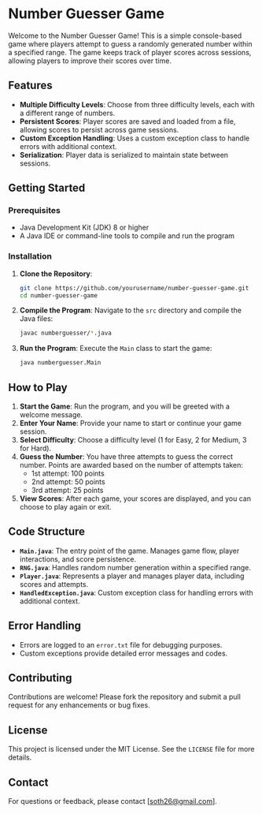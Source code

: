 # Number Guesser Game

Welcome to the Number Guesser Game! This is a simple console-based game where players attempt to guess a randomly generated number within a specified range. The game keeps track of player scores across sessions, allowing players to improve their scores over time.

## Features

- **Multiple Difficulty Levels**: Choose from three difficulty levels, each with a different range of numbers.
- **Persistent Scores**: Player scores are saved and loaded from a file, allowing scores to persist across game sessions.
- **Custom Exception Handling**: Uses a custom exception class to handle errors with additional context.
- **Serialization**: Player data is serialized to maintain state between sessions.

## Getting Started

### Prerequisites

- Java Development Kit (JDK) 8 or higher
- A Java IDE or command-line tools to compile and run the program

### Installation

1. **Clone the Repository**:
   ```bash
   git clone https://github.com/yourusername/number-guesser-game.git
   cd number-guesser-game
   ```

2. **Compile the Program**:
   Navigate to the `src` directory and compile the Java files:
   ```bash
   javac numberguesser/*.java
   ```

3. **Run the Program**:
   Execute the `Main` class to start the game:
   ```bash
   java numberguesser.Main
   ```

## How to Play

1. **Start the Game**: Run the program, and you will be greeted with a welcome message.
2. **Enter Your Name**: Provide your name to start or continue your game session.
3. **Select Difficulty**: Choose a difficulty level (1 for Easy, 2 for Medium, 3 for Hard).
4. **Guess the Number**: You have three attempts to guess the correct number. Points are awarded based on the number of attempts taken:
   - 1st attempt: 100 points
   - 2nd attempt: 50 points
   - 3rd attempt: 25 points
5. **View Scores**: After each game, your scores are displayed, and you can choose to play again or exit.

## Code Structure

- **`Main.java`**: The entry point of the game. Manages game flow, player interactions, and score persistence.
- **`RNG.java`**: Handles random number generation within a specified range.
- **`Player.java`**: Represents a player and manages player data, including scores and attempts.
- **`HandledException.java`**: Custom exception class for handling errors with additional context.

## Error Handling

- Errors are logged to an `error.txt` file for debugging purposes.
- Custom exceptions provide detailed error messages and codes.

## Contributing

Contributions are welcome! Please fork the repository and submit a pull request for any enhancements or bug fixes.

## License

This project is licensed under the MIT License. See the `LICENSE` file for more details.

## Contact

For questions or feedback, please contact [soth26@gmail.com].



